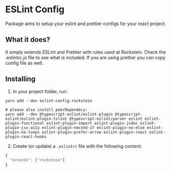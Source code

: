 # ESLint Config

Package aims to setup your eslint and prettier configs for your react project.

## What it does?

It simply extends ESLint and Prettier with rules used at Rockstein. Check the .eslintrc.js file to see what is included. If you are using prettier you can copy config file as well.

## Installing

1. In your project folder, run:

```
yarn add --dev eslint-config-rockstein

# please also install peerDependecy:
yarn add --dev @typescript-eslint/eslint-plugin @typescript-eslint/eslint-plugin-tslint @typescript-eslint/parser eslint eslint-plugin-functional eslint-plugin-import eslint-plugin-jsdoc eslint-plugin-jsx-a11y eslint-plugin-nested-if eslint-plugin-no-else eslint-plugin-no-loops eslint-plugin-prefer-arrow eslint-plugin-react eslint-plugin-react-hooks
```

2. Create (or update) a `.eslintrc` file with the following content:

```js
{
  "extends": ["rockstein"]
}
```

```

```
